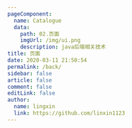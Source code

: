 ```yaml
---
pageComponent:
  name: Catalogue
  data:
    path: 02.页面
    imgUrl: /img/ui.png
    description: java后端相关技术
title: 页面
date: 2020-03-11 21:50:54
permalink: /back/
sidebar: false
article: false
comment: false
editLink: false
author:
  name: lingxin
  link: https://github.com/linxin1123
---
```

